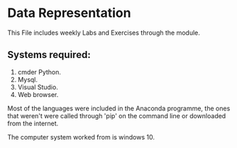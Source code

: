 # Data Representation

This File includes weekly Labs and Exercises through the module.

## Systems required:
1. cmder Python.
2. Mysql.
3. Visual Studio.
4. Web browser.

Most of the languages were included in the Anaconda programme, the ones that weren't were called through 'pip' on the command line or downloaded from the internet.

The computer system worked from is windows 10.

